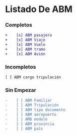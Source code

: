 # Listado De ABM

### Completos
```diff
+    [x] ABM pasajero
+    [x] ABM Viaje 
+    [x] ABM Vuelo
+    [x] ABM tramo
+    [x] ABM Avión
```

### Incompletos
```diff
[ ] ABM cargo tripulación
```
### Sin Empezar
```diff
-    [ ] ABM Familiar
-    [ ] ABM Tripulación
-    [ ] ABM tipo documento
-    [ ] ABM aeropuerto
-    [ ] AMB modelo
-    [ ] ABM provincia
-    [ ] ABM país
```
